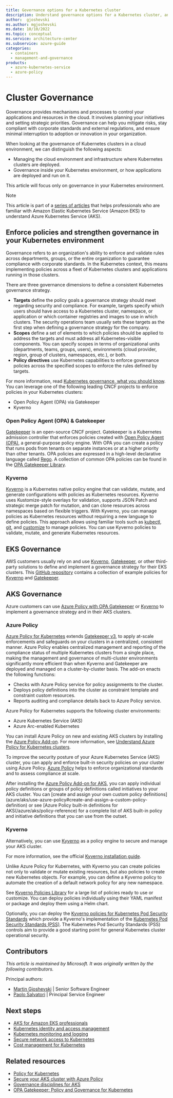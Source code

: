 ```yaml
---
title: Governance options for a Kubernetes cluster
description: Understand governance options for a Kubernetes cluster, and compare Amazon EKS and Azure Kubernetes Service (AKS) governance options.
author:  gjoshevski
ms.author: mgjoshevski
ms.date: 10/10/2022
ms.topic: conceptual
ms.service: architecture-center
ms.subservice: azure-guide
categories:
  - containers
  - management-and-governance
products:
  - azure-kubernetes-service
  - azure-policy
---
```


# Cluster Governance

Governance provides mechanisms and processes to control your applications and resources in the cloud. It involves planning your initiatives and setting strategic priorities. Governance can help you mitigate risks, stay compliant with corporate standards and external regulations, and ensure minimal interruption to adoption or innovation in your organization.

When looking at the governance of Kubernetes clusters in a cloud environment, we can distinguish the following aspects:

- Managing the cloud environment and infrastructure where Kubernetes clusters are deployed.
- Governance inside your Kubernetes environment, or how applications are deployed and run on it.

This article will focus only on governance in your Kubernetes environment.

> [!NOTE]
> This article is part of a [series of articles](index.md) that helps professionals who are familiar with Amazon Elastic Kubernetes Service (Amazon EKS) to understand Azure Kubernetes Service (AKS).

## Enforce policies and strengthen governance in your Kubernetes environment
Governance refers to an organization's ability to enforce and validate rules across departments, groups, or the entire organization to guarantee compliance with corporate standards. In the Kubernetes context, this means implementing policies across a fleet of Kubernetes clusters and applications running in those clusters.

There are three governance dimensions to define a consistent Kubernetes governance strategy. 

- **Targets** define the policy goals a governance strategy should meet regarding security and compliance. For example, targets specify which users should have access to a Kubernetes cluster, namespace, or application or which container registries and images to use in which clusters. The security operations team usually sets these targets as the first step when defining a governance strategy for the company. 
- **Scopes** define a set of elements to which policies should be applied to address the targets and must address all Kubernetes-visible components. You can specify scopes in terms of organizational units (departments, teams, groups, users), environments (cloud provider, region, group of clusters, namespaces, etc.), or both. 
- **Policy directives** use Kubernetes capabilities to enforce governance policies across the specified scopes to enforce the rules defined by targets. 

For more information, read [Kubernetes governance, what you should know](https://www.cncf.io/blog/2020/05/29/kubernetes-governance-what-you-should-know/).
You can leverage one of the following leading CNCF projects to enforce policies in your Kubernetes clusters:

- Open Policy Agent (OPA) via Gatekeeper 
- Kyverno

### Open Policy Agent (OPA) & Gatekeeper

[Gatekeeper](https://github.com/open-policy-agent/gatekeeper) is an open-source CNCF project. Gatekeeper is a Kubernetes admission controller that enforces policies created with [Open Policy Agent (OPA)](https://www.openpolicyagent.org/), a general-purpose policy engine. With OPA you can create a policy that runs pods from tenants on separate instances or at a higher priority than other tenants. OPA policies are expressed in a high-level declarative language called [Rego](https://www.openpolicyagent.org/docs/latest/#rego). A collection of common OPA policies can be found in the [OPA Gatekeeper Library]( https://open-policy-agent.github.io/gatekeeper-library/).

### Kyverno

[Kyverno](https://kyverno.io) is a Kubernetes native policy engine that can validate, mutate, and generate configurations with policies as Kubernetes resources. Kyverno uses Kustomize-style overlays for validation, supports JSON Patch and strategic merge patch for mutation, and can clone resources across namespaces based on flexible triggers. With Kyverno, you can manage policies as Kubernetes resources without requiring a new language to define policies. This approach allows using familiar tools such as [kubectl](https://kubernetes.io/docs/tasks/tools/), [git](https://git-scm.com/), and [customize](https://kustomize.io/) to manage policies. You can use Kyverno policies to validate, mutate, and generate Kubernetes resources. 


## EKS Governance

AWS customers usually rely on and use [Kyverno](https://kyverno.io), [Gatekeeper](https://github.com/open-policy-agent/gatekeeper), or other third-party solutions to define and implement a governance strategy for their EKS clusters. This [GitHub repository](https://github.com/aws/aws-eks-best-practices/tree/master/policies) contains a collection of example policies for [Kyverno](https://kyverno.io) and [Gatekeeper](https://github.com/open-policy-agent/gatekeeper).

## AKS Governance

Azure customers can use [Azure Policy with OPA Gatekeeper](/azure/governance/policy/concepts/policy-for-kubernetes) or [Kyverno](https://kyverno.io) to implement a governance strategy and in their AKS clusters.

### Azure Policy

[Azure Policy for Kubernetes](/azure/governance/policy/concepts/policy-for-kubernetes) extends [Gatekeeper v3](https://github.com/open-policy-agent/gatekeeper), to apply at-scale enforcements and safeguards on your clusters in a centralized, consistent manner. Azure Policy enables centralized management and reporting of the compliance status of multiple Kubernetes clusters from a single place, making the management and governance of multi-cluster environments significantly more efficient than when Kyverno and Gatekeeper are deployed and managed on a cluster-by-cluster basis.
The add-on enacts the following functions:

- Checks with Azure Policy service for policy assignments to the cluster.
- Deploys policy definitions into the cluster as constraint template and constraint custom resources.
- Reports auditing and compliance details back to Azure Policy service.

Azure Policy for Kubernetes supports the following cluster environments:

- Azure Kubernetes Service (AKS)
- Azure Arc-enabled Kubernetes

You can install Azure Policy on new and existing AKS clusters by installing the [Azure Policy Add-on](/azure/governance/policy/concepts/policy-for-kubernetes#install-azure-policy-add-on-for-aks). For more information, see [Understand Azure Policy for Kubernetes clusters](/azure/governance/policy/concepts/policy-for-kubernetes). 

To improve the security posture of your Azure Kubernetes Service (AKS) cluster, you can apply and enforce built-in security policies on your cluster using Azure Policy. [Azure Policy](/azure/governance/policy/overview) helps to enforce organizational standards and to assess compliance at scale. 

After installing the [Azure Policy Add-on for AKS](/azure/governance/policy/concepts/policy-for-kubernetes#install-azure-policy-add-on-for-aks), you can apply individual policy definitions or groups of policy definitions called initiatives to your AKS cluster. You can [create and assign your own custom policy definitions] (azure/aks/use-azure-policy#create-and-assign-a-custom-policy-definition) or see [Azure Policy built-in definitions for AKS(/azure/aks/policy-reference) for a complete list of AKS built-in policy and initiative definitions that you can use from the outset.

### Kyverno

Alternatively, you can use [Kyverno](https://kyverno.io/) as a policy engine to secure and manage your AKS cluster.

For more information, see the official [Kyverno installation guide](https://kyverno.io/docs/installation/).

Unlike Azure Policy for Kubernetes, with Kyverno you can create policies not only to validate or mutate existing resources, but also policies to create new Kubernetes objects. For example, you can define a Kyverno policy to automate the creation of a default network policy for any new namespace.

See [Kyverno Policies Library](https://kyverno.io/policies/) for a large list of policies ready to use or customize. You can deploy policies individually using their YAML manifest or package and deploy them using a Helm chart.

Optionally, you can deploy the [Kyverno policies for Kubernetes Pod Security Standards](https://artifacthub.io/packages/helm/kyverno/kyverno-policies/) which provide a Kyverno's implementation of the [Kubernetes Pod Security Standards (PSS)](https://kubernetes.io/docs/concepts/security/pod-security-standards/). The Kubernetes Pod Security Standards (PSS) controls aim to provide a good starting point for general Kubernetes cluster operational security.

## Contributors

*This article is maintained by Microsoft. It was originally written by the following contributors.*

Principal authors:

- [Martin Gjoshevski](https://www.linkedin.com/in/martin-gjoshevski) | Senior Software Engineer
- [Paolo Salvatori](https://www.linkedin.com/in/paolo-salvatori) | Principal Service Engineer


## Next steps

- [AKS for Amazon EKS professionals](index.md)
- [Kubernetes identity and access management](workload-identity.yml)
- [Kubernetes monitoring and logging](monitoring.yml)
- [Secure network access to Kubernetes](private-clusters.yml)
- [Cost management for Kubernetes](cost-management.yml)


## Related resources

- [Policy for Kubernetes](/azure/governance/policy/concepts/policy-for-kubernetes)
- [Secure your AKS cluster with Azure Policy](/azure/aks/use-azure-policy)
- [Governance disciplines for AKS](/azure/cloud-adoption-framework/scenarios/app-platform/aks/security)
- [OPA Gatekeeper: Policy and Governance for Kubernetes](https://kubernetes.io/blog/2019/08/06/opa-gatekeeper-policy-and-governance-for-kubernetes/)
